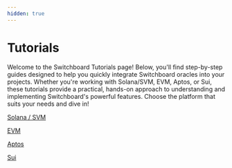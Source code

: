 ```yaml
---
hidden: true
---
```


# Tutorials

Welcome to the Switchboard Tutorials page! Below, you'll find step-by-step guides designed to help you quickly integrate Switchboard oracles into your projects. Whether you're working with Solana/SVM, EVM, Aptos, or Sui, these tutorials provide a practical, hands-on approach to understanding and implementing Switchboard's powerful features. Choose the platform that suits your needs and dive in!

[Solana / SVM](data-feeds/solana-svm/)

[EVM](data-feeds/evm/)

[Aptos](data-feeds/aptos.md)

[Sui](data-feeds/sui.md)
